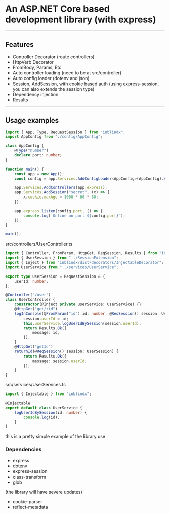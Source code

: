 # An ASP.NET Core based development library (with express)
---
## Features
- Controller Decorator (route controllers)
- HttpVerb Decorator
- FromBody, Params, Etc
- Auto controller loading (need to be at src/controller)
- Auto config loader (dotenv and json)
- Session, AddSession, with cookie based auth (using express-session, you can also extends the session type)
- Dependency injection
- Results
---
## Usage examples
```ts
import { App, Type, RequestSession } from "inblindx";
import AppConfig from "./config/AppConfig";

class AppConfig {
    @Type("number")
    declare port: number;
}

function main() {
    const app = new App();
    const config = app.Services.AddConfigLoader<AppConfig>(AppConfig).AddDotEnvConfig().Build();

    app.Services.AddControllers(app.express);
    app.Services.AddSession("secret", (x) => {
        x.cookie.maxAge = 1000 * 60 * 60;
    });

    app.express.listen(config.port, () => {
        console.log(`Online on port ${config.port}`);
    });
}

main();
```


src/controllers/UserController.ts

```ts
import { Controller, FromParam, HttpGet, ReqSession, Results } from "inblindx";
import { UserSession } from "../SessionExtension";
import { Inject } from "inblindx/dist/decorators/InjectableDecorator";
import UserService from "../services/UserService";

export type UserSession = RequestSession & {
    userId: number;
};

@Controller("/user")
class UserController {
    constructor(@Inject private userService: UserService) {}
    @HttpGet("get/:id")
    logInConsole(@FromParam("id") id: number, @ReqSession() session: UserSession) {
        session.userId = id;
        this.userService.logUserIdBySession(session.userId);
        return Results.Ok({
            message: id,
        });
    }
    @HttpGet("getId")
    returnId(@ReqSession() session: UserSession) {
        return Results.Ok({
            message: session.userId,
        });
    }
}
```
src/services/UserServices.ts

```ts
import { Injectable } from "inblindx";

@Injectable
export default class UserService {
    logUserIdBySession(id: number) {
        console.log(id);
    }
}
```

this is a pretty simple example of the library use

### Dependencies
- express
- dotenv
- express-session
- class-transform
- glob

(the library will have severe updates)
- cookie-parser
- reflect-metadata
